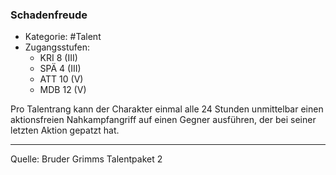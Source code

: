 ### Schadenfreude

- Kategorie: #Talent
- Zugangsstufen:
  - KRI 8 (III)
  - SPÄ 4 (III)
  - ATT 10 (V)
  - MDB 12 (V)

Pro Talentrang kann der Charakter einmal alle 24 Stunden unmittelbar einen aktionsfreien Nahkampfangriff auf einen Gegner ausführen, der bei seiner letzten Aktion gepatzt hat.

---

Quelle: Bruder Grimms Talentpaket 2
